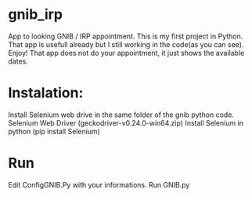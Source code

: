 # gnib_irp
App to looking GNIB / IRP appointment.
This is my first project in Python.
That app is usefull already but I still working in the code(as you can see).
Enjoy!
That app does not do your appointment, it just shows the available dates.


# Instalation:
Install Selenium web drive in the same folder of the gnib python code.
Selenium Web Driver (geckodriver-v0.24.0-win64.zip)
Install Selenium in python (pip install Selenium)


# Run
Edit ConfigGNIB.Py with your informations.
Run GNIB.py 
